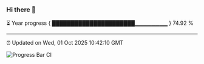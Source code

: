 ### Hi there 👋

⏳ Year progress { ██████████████████████▁▁▁▁▁▁▁▁ } 74.92 %

---

⏰ Updated on Wed, 01 Oct 2025 10:42:10 GMT

![Progress Bar CI](https://github.com/IshwaranRudhara/GIT-ACTION/workflows/Progress%20Bar%20CI/badge.svg)
